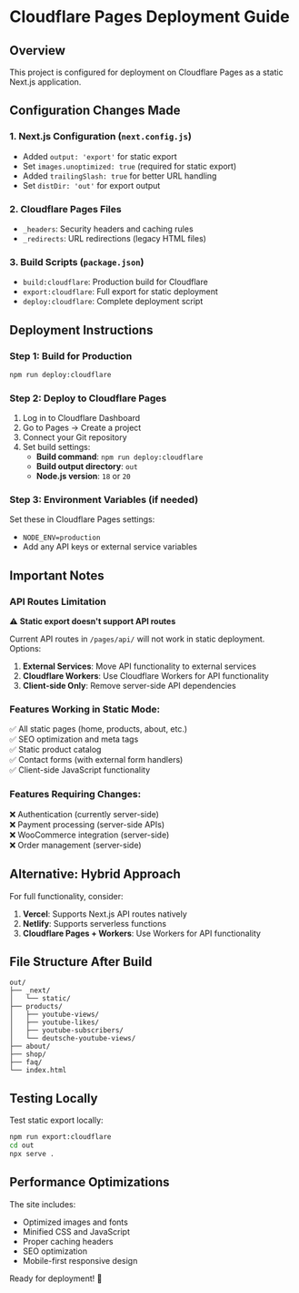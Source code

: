 # Cloudflare Pages Deployment Guide

## Overview
This project is configured for deployment on Cloudflare Pages as a static Next.js application.

## Configuration Changes Made

### 1. Next.js Configuration (`next.config.js`)
- Added `output: 'export'` for static export
- Set `images.unoptimized: true` (required for static export)
- Added `trailingSlash: true` for better URL handling
- Set `distDir: 'out'` for export output

### 2. Cloudflare Pages Files
- `_headers`: Security headers and caching rules
- `_redirects`: URL redirections (legacy HTML files)

### 3. Build Scripts (`package.json`)
- `build:cloudflare`: Production build for Cloudflare
- `export:cloudflare`: Full export for static deployment
- `deploy:cloudflare`: Complete deployment script

## Deployment Instructions

### Step 1: Build for Production
```bash
npm run deploy:cloudflare
```

### Step 2: Deploy to Cloudflare Pages
1. Log in to Cloudflare Dashboard
2. Go to Pages → Create a project
3. Connect your Git repository
4. Set build settings:
   - **Build command**: `npm run deploy:cloudflare`
   - **Build output directory**: `out`
   - **Node.js version**: `18` or `20`

### Step 3: Environment Variables (if needed)
Set these in Cloudflare Pages settings:
- `NODE_ENV=production`
- Add any API keys or external service variables

## Important Notes

### API Routes Limitation
⚠️ **Static export doesn't support API routes**

Current API routes in `/pages/api/` will not work in static deployment. Options:

1. **External Services**: Move API functionality to external services
2. **Cloudflare Workers**: Use Cloudflare Workers for API functionality
3. **Client-side Only**: Remove server-side API dependencies

### Features Working in Static Mode:
✅ All static pages (home, products, about, etc.)  
✅ SEO optimization and meta tags  
✅ Static product catalog  
✅ Contact forms (with external form handlers)  
✅ Client-side JavaScript functionality  

### Features Requiring Changes:
❌ Authentication (currently server-side)  
❌ Payment processing (server-side APIs)  
❌ WooCommerce integration (server-side)  
❌ Order management (server-side)  

## Alternative: Hybrid Approach

For full functionality, consider:
1. **Vercel**: Supports Next.js API routes natively
2. **Netlify**: Supports serverless functions
3. **Cloudflare Pages + Workers**: Use Workers for API functionality

## File Structure After Build

```
out/
├── _next/
│   └── static/
├── products/
│   ├── youtube-views/
│   ├── youtube-likes/
│   ├── youtube-subscribers/
│   └── deutsche-youtube-views/
├── about/
├── shop/
├── faq/
└── index.html
```

## Testing Locally

Test static export locally:
```bash
npm run export:cloudflare
cd out
npx serve .
```

## Performance Optimizations

The site includes:
- Optimized images and fonts
- Minified CSS and JavaScript
- Proper caching headers
- SEO optimization
- Mobile-first responsive design

Ready for deployment! 🚀
